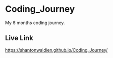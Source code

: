 # Coding_Journey
My 6 months coding journey.

## Live Link
https://shantonwaldien.github.io/Coding_Journey/
